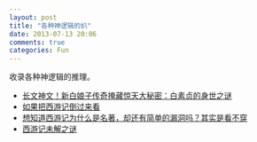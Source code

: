 ```yaml
---
layout: post
title: "各种神逻辑的扒"
date: 2013-07-13 20:06
comments: true
categories: Fun
---
```

收录各种神逻辑的推理。

<!--more-->

- [长文神文！新白娘子传奇掩藏惊天大秘密：白素贞的身世之谜](http://luo.bo/41855/)
- [如果把西游记倒过来看](http://luo.bo/34596/)
- [想知道西游记为什么是名著，却还有简单的漏洞吗？其实是看不穿](http://luo.bo/6116/)
- [西游记未解之谜](http://luo.bo/4122/)
